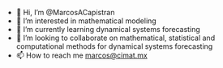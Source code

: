 - 👋 Hi, I’m @MarcosACapistran
- 👀 I’m interested in mathematical modeling
- 🌱 I’m currently learning dynamical systems forecasting 
- 💞️ I’m looking to collaborate on mathematical, statistical and computational methods for dynamical systems forecasting
- 📫 How to reach me marcos@cimat.mx

<!---
MarcosACapistran/MarcosACapistran is a ✨ special ✨ repository because its `README.md` (this file) appears on your GitHub profile.
You can click the Preview link to take a look at your changes.
--->
